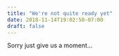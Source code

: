 ```yaml
---
title: "We're not quite ready yet"
date: 2018-11-14T19:02:50-07:00
draft: false
---
```


Sorry just give us a moment...
